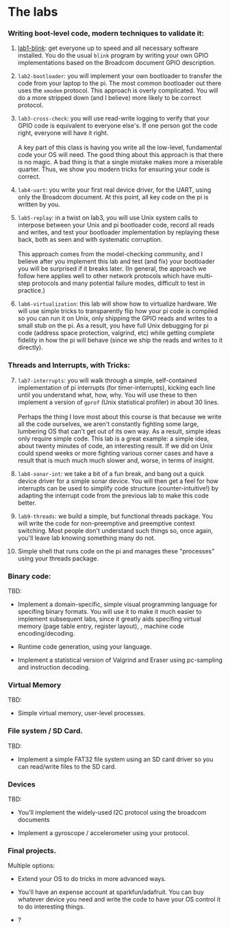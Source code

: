 # The labs

### Writing boot-level code, modern techniques to validate it:

  1. [lab1-blink](lab1-blink/): get everyone up to speed and all necessary software
  installed.  You do the usual `blink` program by writing your own GPIO
  implementations based on the Broadcom document GPIO description.

  2. `lab2-bootloader`: you will implement your own bootloader to transfer
  the code from your laptop to the pi.  The most common bootloader out there
  uses the `xmodem` protocol.  This approach is overly complicated.  You 
  will do a more stripped down (and I believe) more likely to be correct
  protocol.

  3. `lab3-cross-check`: you will use read-write logging to verify that
  your GPIO code is equivalent to everyone else's.   If one person got
  the code right, everyone will have it right.<br></br>
  A key part of this class is having you write all the low-level,
  fundamental code your OS will need.  The good thing about this approach
  is that there is no magic.  A bad thing is that a single mistake makes
  more a miserable quarter.  Thus, we show you modern tricks for ensuring
  your code is correct.

  4. `lab4-uart`: you write your first real device driver, for the UART,
  using only the Broadcom document.  At this point, all key code on the pi
  is written by you.

  5. `lab5-replay`: in a twist on lab3, you will use Unix system calls
  to interpose between your Unix and pi bootloader code, record all reads
  and writes, and test your bootloader implementation by replaying these
  back, both as seen and with systematic corruption.<br></br>
  This approach comes from the model-checking community, and I believe
  after you implement this lab and test (and fix) your bootloader you
  will be surprised if it breaks later.  (In general, the approach
  we follow here applies well to other network protocols which have
  multi-step protocols and many potential failure modes, difficult to
  test in practice.)

  6. `lab6-virtualization`: this lab will show how to virtualize hardware.
  We will use simple tricks to transparently flip how your pi code is
  compiled so you can run it on Unix, only shipping the GPIO reads
  and writes to a small stub on the pi.  As a result, you have full
  Unix debugging for pi code (address space protection, valgrind, etc)
  while getting complete fidelity in how the pi will behave (since we
  ship the reads and writes to it directly).

### Threads and Interrupts, with Tricks:

  7. `lab7-interrupts`: you will walk through a simple, self-contained
  implementation of pi interrupts (for timer-interrupts), kicking each
  line until you understand what, how, why.  You will use these to 
  then implement a version of `gprof` (Unix statistical profiler) in about
  30 lines.<br></br>
  Perhaps the thing I love most about this course is that because we
  write all the code ourselves, we aren't constantly fighting some
  large, lumbering OS that can't get out of its own way.  As a result,
  simple ideas only require simple code.  This lab is a great example:
  a simple idea, about twenty minutes of code, an interesting result.
  If we did on Unix could spend weeks or more fighting various corner
  cases and have a result that is much much much slower and, worse,
  in terms of insight.

  8. `lab8-sonar-int`: we take a bit of a fun break, and bang out a
  quick device driver for a simple sonar device. You will then get
  a feel for how interrupts can be used to simplify code structure
  (counter-intuitive!)  by adapting the interrupt code from the previous
  lab to make this code better.

  9. `lab9-threads`: we build a simple, but functional threads package.
  You will write the code for non-preemptive and preemptive context
  switching.  Most people don't understand such things so, once again,
  you'll leave lab knowing something many do not.

  10. Simple shell that runs code on the pi and manages these "processes"
  using your threads package.

### Binary code:

TBD:

  - Implement a domain-specific, simple visual programming language
  for specifing binary formats.  You will use it to make it much
  easier to implement subsequent labs, since it greatly aids specifing
  virtual memory (page table entry, register layout), , machine code
  encoding/decoding.

  - Runtime code generation, using your language.

  - Implement a statistical version of Valgrind and Eraser using pc-sampling
  and instruction decoding.

### Virtual Memory

TBD:

  - Simple virtual memory, user-level processes.

### File system / SD Card.

TBD:

  - Implement a simple FAT32 file system using an SD card driver so you
  can read/write files to the SD card.

### Devices

TBD:
  
   - You'll implement the widely-used I2C protocol using the broadcom 
   documents

   - Implement a gyroscope / accelerometer using your protocol.

### Final projects.

Multiple options:

  - Extend your OS to do tricks in more advanced ways.

  - You'll have an expense account at sparkfun/adafruit.  You can buy
  whatever device you need and write the code to have your OS control
  it to do interesting things.

  - ? 
